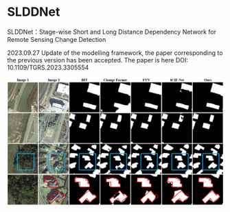 # SLDDNet
SLDDNet：Stage-wise Short and Long Distance Dependency Network for Remote Sensing Change Detection

2023.09.27 Update of the modelling framework, the paper corresponding to the previous version has been accepted. 
The paper is here DOI: 10.1109/TGRS.2023.3305554

![Uploading fig19.png…](photo/fig19.png)
